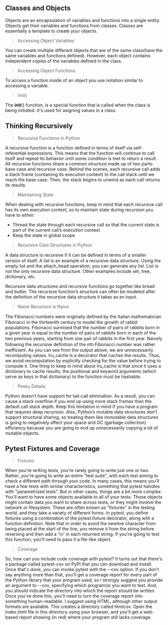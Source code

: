 ## Classes and Objects

Objects are an encapsulation of variables and functions into a single entity. Objects get their variables and functions from classes. Classes are essentially a template to create your objects.

> Accessing Object Variables

You can create multiple different objects that are of the same class(have the same variables and functions defined). However, each object contains independent copies of the variables defined in the class. 

> Accessing Object Functions

To access a function inside of an object you use notation similar to accessing a variable.

> init()

The __init__() function, is a special function that is called when the class is being initiated. It's used for asigning values in a class.


## Thinking Recursively



> Recursive Functions in Python

 A recursive function is a function defined in terms of itself via self-referential expressions.
This means that the function will continue to call itself and repeat its behavior until some condition is met to return a result. All recursive functions share a common structure made up of two parts: base case and recursive case.
Behind the scenes, each recursive call adds a stack frame (containing its execution context) to the call stack until we reach the base case. Then, the stack begins to unwind as each call returns its results.



> Maintaining State

When dealing with recursive functions, keep in mind that each recursive call has its own execution context, so to maintain state during recursion you have to either:
 
- Thread the state through each recursive call so that the current state is part of the current call’s execution context
- Keep the state in global scope



> Recursive Data Structures in Python

A data structure is recursive if it can be deﬁned in terms of a smaller version of itself. A list is an example of a recursive data structure. 
Using the empty list and the attach_head operation, you can generate any list.
List is not the only recursive data structure. Other examples include set, tree, dictionary, etc.

Recursive data structures and recursive functions go together like bread and butter. The recursive function’s structure can often be modeled after the definition of the recursive data structure it takes as an input. 



> Naive Recursion is Naive

The Fibonacci numbers were originally deﬁned by the Italian mathematician Fibonacci in the thirteenth century to model the growth of rabbit populations. Fibonacci surmised that the number of pairs of rabbits born in a given year is equal to the number of pairs of rabbits born in each of the two previous years, starting from one pair of rabbits in the ﬁrst year.
Naively following the recursive deﬁnition of the nth Fibonacci number was rather inefficient. As you can see from the output above, we are unnecessarily recomputing values.
lru_cache is a decorator that caches the results. Thus, we avoid recomputation by explicitly checking for the value before trying to compute it. One thing to keep in mind about lru_cache is that since it uses a dictionary to cache results, the positional and keyword arguments (which serve as keys in that dictionary) to the function must be hashable.

> Pesky Details

Python doesn’t have support for tail-call elimination. As a result, you can cause a stack overflow if you end up using more stack frames than the default call stack depth.
Keep this limitation in mind if you have a program that requires deep recursion.
Also, Python’s mutable data structures don’t support structural sharing, so treating them like immutable data structures is going to negatively affect your space and GC (garbage collection) efficiency because you are going to end up unnecessarily copying a lot of mutable objects. 



## Pytest Fixtures and Coverage

> Fixtures
 
When you're writing tests, you're rarely going to write just one or two. Rather, you're going to write an entire "test suite", with each test aiming to check a different path through your code. In many cases, this means you'll have a few tests with similar characteristics, something that pytest handles with "parametrized tests".
But in other cases, things are a bit more complex. You'll want to have some objects available to all of your tests. Those objects might contain data you want to share across tests, or they might involve the network or filesystem. These are often known as "fixtures" in the testing world, and they take a variety of different forms.
In pytest, you define fixtures using a combination of the pytest.fixture decorator, along with a function definition.
Note that in order to avoid the newline character from being placed at the start of the line, you remove it from the string before reversing and then add a '\n' in each returned string. 
If you're going to test this function, you'll need to pass it a file-like object.


> Coverage

So, how can you include code coverage with pytest? It turns out that there's a package called pytest-cov on PyPI that you can download and install. Once that's done, you can invoke pytest with the --cov option. If you don't say anything more than that, you'll get a coverage report for every part of the Python library that your program used, so I strongly suggest you provide an argument to --cov, specifying which program(s) you want to test. And, you should indicate the directory into which the report should be written.
Once you've done this, you'll need to turn the coverage report into something human-readable. I suggest using HTML, although other output formats are available.
This creates a directory called htmlcov. Open the index.html file in this directory using your browser, and you'll get a web-based report showing (in red) where your program still lacks coverage.
